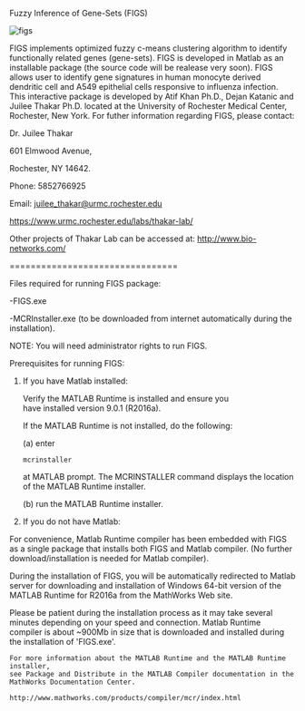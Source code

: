 Fuzzy Inference of Gene-Sets (FIGS)


![figs](https://cloud.githubusercontent.com/assets/21067499/19664277/a6f15b0e-9a0d-11e6-95fb-4376af6808ff.png)



FIGS implements optimized fuzzy c-means clustering algorithm to identify functionally related genes (gene-sets). FIGS is developed in Matlab as an installable package (the source code will be realease very soon). FIGS allows user to identify gene signatures in human monocyte derived dendritic cell and A549 epithelial cells  responsive to influenza infection. This interactive package is developed by Atif Khan Ph.D., Dejan Katanic and Juilee Thakar Ph.D. located at the University of Rochester Medical Center, Rochester, New York. For futher information regarding FIGS, please contact: 

 
Dr. Juilee Thakar 

601 Elmwood Avenue,

Rochester, NY 14642.

Phone: 5852766925

Email: juilee_thakar@urmc.rochester.edu

https://www.urmc.rochester.edu/labs/thakar-lab/


Other projects of Thakar Lab can be accessed at: http://www.bio-networks.com/ 

 
 ================================
 
 
 Files required for running FIGS package:
 
 
 -FIGS.exe
 
 -MCRInstaller.exe  (to be downloaded from internet automatically during the installation). 

  NOTE: You will need administrator rights to run FIGS. 





Prerequisites for running FIGS: 


1. If you have Matlab installed: 


   Verify the MATLAB Runtime is installed and ensure you    
   have installed version 9.0.1 (R2016a).   

   If the MATLAB Runtime is not installed, do the following:
   
   (a) enter
  
       mcrinstaller
      
      at MATLAB prompt. The MCRINSTALLER command displays the 
      location of the MATLAB Runtime installer.

   (b) run the MATLAB Runtime installer.
   
   

2.  If you do not have Matlab: 
   

   For convenience, Matlab Runtime compiler has been embedded with FIGS as a single package that installs both FIGS and Matlab
   compiler. (No further download/installation is needed for Matlab compiler). 

   During the installation of FIGS, you will be automatically redirected to Matlab server for downloading and installation of
   Windows 64-bit version of the MATLAB Runtime for R2016a from the MathWorks Web site.
   
   Please be patient during the installation process as it may take several minutes depending on your speed and connection. 
   Matlab Runtime compiler is about ~900Mb in size that is downloaded and installed during the installation of 'FIGS.exe'.     

   
    For more information about the MATLAB Runtime and the MATLAB Runtime installer, 
    see Package and Distribute in the MATLAB Compiler documentation in the MathWorks Documentation Center.    

    http://www.mathworks.com/products/compiler/mcr/index.html

   










